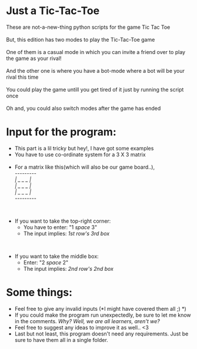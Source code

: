 # Just a Tic-Tac-Toe

These are not-a-new-thing python scripts for the game Tic Tac Toe<br />
<br />
But, this edition has two modes to play the Tic-Tac-Toe game<br /><br />
One of them is a casual mode in which you can invite a friend over to play the game as your rival!<br /><br />
And the other one is where you have a bot-mode where a bot will be your rival this time <br /><br />
You could play the game untill you get tired of it just by running the script once<br /><br />
Oh and, you could also switch modes after the game has ended <br />

# Input for the program:
* This part is a lil tricky but hey!, I have got some examples<br />
* You have to use co-ordinate system for a 3 X 3 matrix <br /><br />
* For a matrix like this(which will also be our game board..),<br />
  *--------- <br />
  | _ _ _ | <br />
  | _ _ _ |<br />
  | _ _ _ |<br />
  ---------*
 <br />

* If you want to take the top-right corner:
  * You have to enter: "1 *space* 3"
  * The input implies: *1st row's 3rd box*
<br />

* If you want to take the middle box:
    * Enter: "2 *space* 2"
    * The input implies: *2nd row's 2nd box*
 
# Some things:
* Feel free to give any invalid inputs (*I might have covered them all ;)  *)
* If you could make the program run unexpectedly, be sure to let me know in the comments. *Why? Well, we are all learners, aren't we?*
* Feel free to suggest any ideas to improve it as well.. <3
* Last but not least, this program doesn't need any requirements. Just be sure to have them all in a single folder.
  
  
